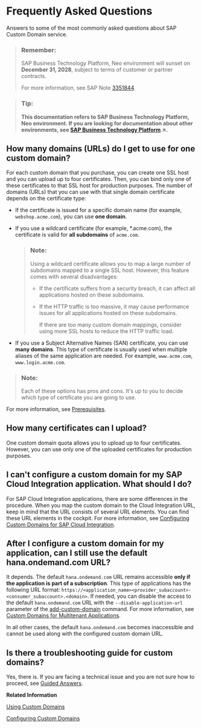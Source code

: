 <!-- loioa2269055d0014c8d854b47d5db531a04 -->

# Frequently Asked Questions

Answers to some of the most commonly asked questions about SAP Custom Domain service.



> ### Remember:  
> SAP Business Technology Platform, Neo environment will sunset on **December 31, 2028**, subject to terms of customer or partner contracts.
> 
> For more information, see SAP Note [3351844](https://me.sap.com/notes/3351844).

> ### Tip:  
> **This documentation refers to SAP Business Technology Platform, Neo environment. If you are looking for documentation about other environments, see [SAP Business Technology Platform](https://help.sap.com/viewer/65de2977205c403bbc107264b8eccf4b/Cloud/en-US/6a2c1ab5a31b4ed9a2ce17a5329e1dd8.html "SAP Business Technology Platform (SAP BTP) is an integrated offering comprised of the following technology portfolios: application development; process automation; integration; data, analytics, and enterprise planning; artificial intelligence. The platform offers users the ability to turn data into business value, compose end-to-end business processes, connect entire IT landscapes, and personalize, build and extend SAP applications. This reduces the overall total cost of ownership maintaining SAP landscapes and third-party software across end-to-end business processes.") :arrow_upper_right:.**



<a name="loioa2269055d0014c8d854b47d5db531a04__section_bk1_4gx_mfb"/>

## How many domains \(URLs\) do I get to use for one custom domain?

For each custom domain that you purchase, you can create one SSL host and you can upload up to four certificates. Then, you can bind only one of these certificates to that SSL host for production purposes. The number of domains \(URLs\) that you can use with that single domain certificate depends on the certificate type:

-   If the certificate is issued for a specific domain name \(for example, `webshop.acme.com`\), you can use **one domain**.

-   If you use a wildcard certificate \(for example, \*.acme.com\), the certificate is valid for **all subdomains** of `acme.com`.

    > ### Note:  
    > Using a wildcard certificate allows you to map a large number of subdomains mapped to a single SSL host. However, this feature comes with several disadvantages:
    > 
    > -   If the certificate suffers from a security breach, it can affect all applications hosted on these subdomains.
    > 
    > -   If the HTTP traffic is too massive, it may cause performance issues for all applications hosted on these subdomains.
    > 
    >     If there are too many custom domain mappings, consider using more SSL hosts to reduce the HTTP traffic load.

-   If you use a Subject Alternative Names \(SAN\) certificate, you can use **many domains**. This type of certificate is usually used when multiple aliases of the same application are needed. For example, `www.acme.com`, `www.login.acme.com`.


> ### Note:  
> Each of these options has pros and cons. It's up to you to decide which type of certificate you are going to use.

For more information, see [Prerequisites](prerequisites-cde2547.md).



<a name="loioa2269055d0014c8d854b47d5db531a04__section_q3c_n24_nkb"/>

## How many certificates can I upload?

One custom domain quota allows you to upload up to four certificates. However, you can use only one of the uploaded certificates for production purposes.



<a name="loioa2269055d0014c8d854b47d5db531a04__section_i1w_y3w_mfb"/>

## I can't configure a custom domain for my SAP Cloud Integration application. What should I do?

For SAP Cloud Integration applications, there are some differences in the procedure. When you map the custom domain to the Cloud Integration URL, keep in mind that the URL consists of several URL elements. You can find these URL elements in the cockpit. For more information, see [Configuring Custom Domains for SAP Cloud Integration](https://help.sap.com/viewer/368c481cd6954bdfa5d0435479fd4eaf/Cloud/en-US/7230b9ff41914cc0969223e6a020104b.html).



<a name="loioa2269055d0014c8d854b47d5db531a04__section_hwv_x3h_2jb"/>

## After I configure a custom domain for my application, can I still use the default hana.ondemand.com URL?

It depends. The default `hana.ondemand.com` URL remains accessible **only if the application is part of a subscription**. This type of applications has the following URL format: `https://<application_name><provider_subaccount>-<consumer_subaccount>.<domain>`. If needed, you can disable the access to the default `hana.ondemand.com` URL with the `--disable-application-url` parameter of the [add-custom-domain](add-custom-domain-ebc5269.md) command. For more information, see [Custom Domains for Multitenant Applications](custom-domains-for-multitenant-applications-b2b5dcc.md).

In all other cases, the default `hana.ondemand.com` becomes inaccessible and cannot be used along with the configured custom domain URL.



<a name="loioa2269055d0014c8d854b47d5db531a04__section_owp_sfw_mfb"/>

## Is there a troubleshooting guide for custom domains?

Yes, there is. If you are facing a technical issue and you are not sure how to proceed, see [Guided Answers](https://ga.support.sap.com/dtp/viewer/index.html#/tree/2065/actions/26547:27935).

**Related Information**  


[Using Custom Domains](using-custom-domains-98e655a.md "SAP Custom Domain service allows subaccount owners to make their SAP BTP applications accessible via a custom domain that is different from the default one (hana.ondemand.com) - for example www.myshop.com.")

[Configuring Custom Domains](configuring-custom-domains-77cf0e6.md#loio77cf0e6cd32e496c9cc8eeac4bedde94 "To make sure that your domain is trusted and all application data is protected, you need to first set up secure SSL communication. The next step will then be to make your application accessible via the custom domain and route traffic to it.")

